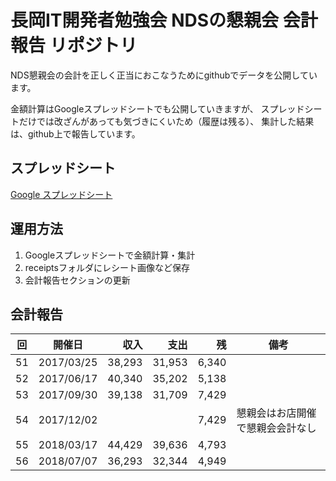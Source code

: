 長岡IT開発者勉強会 NDSの懇親会 会計報告 リポジトリ
========================

NDS懇親会の会計を正しく正当におこなうためにgithubでデータを公開しています。

金額計算はGoogleスプレッドシートでも公開していきますが、
スプレッドシートだけでは改ざんがあっても気づきにくいため（履歴は残る）、
集計した結果は、github上で報告しています。

スプレッドシート
-------------
[Google スプレッドシート](https://docs.google.com/spreadsheets/d/18juZnVP6h6NqwMQ956TaK-0NL0J9UpU6-i0gayYNHVo)


運用方法
-----------

1. Googleスプレッドシートで金額計算・集計
2. receiptsフォルダにレシート画像など保存
3. 会計報告セクションの更新

会計報告
-------------

|回  |開催日    |収入   |支出   |残     |備考|
|:--:|----------|------:|------:|------:|-|
|  51|2017/03/25| 38,293| 31,953|  6,340||
|  52|2017/06/17| 40,340| 35,202|  5,138||
|  53|2017/09/30| 39,138| 31,709|  7,429||
|  54|2017/12/02|       |       |  7,429|懇親会はお店開催で懇親会会計なし|
|  55|2018/03/17| 44,429| 39,636|  4,793||
|  56|2018/07/07| 36,293| 32,344|  4,949||

